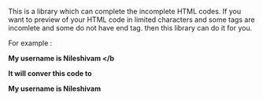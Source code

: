 This is a library which can complete the incomplete HTML codes.
If you want to preview of your HTML code in limited characters and some tags are incomlete and some do not have end tag. then this library can do it for you.

For example :  <div> <b> My username is Nileshivam </b

It will conver this code to <div> <b> My username is Nileshivam </b> </div> 
